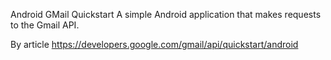 Android GMail Quickstart
A simple Android application that makes requests to the Gmail API.

By article https://developers.google.com/gmail/api/quickstart/android
